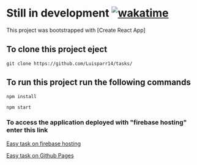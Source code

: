 # Still in development  [![wakatime](https://wakatime.com/badge/user/440abb94-5ae9-4664-af0c-3250a18beea3/project/1be98413-23ba-449d-88fe-59c50fc4da9f.svg)](https://wakatime.com/badge/user/440abb94-5ae9-4664-af0c-3250a18beea3/project/1be98413-23ba-449d-88fe-59c50fc4da9f)

This project was bootstrapped with [Create React App]

## To clone this project eject
```
git clone https://github.com/Luisparr14/tasks/
```
## To run this project run the following commands
```
npm install

npm start
```

### To access the application deployed with "firebase hosting" enter this link

<a href="https://easy-tasks-20217.web.app/">Easy task on firebase hosting</a>

<a href="https://luisparr14.github.io/tasks">Easy task on Github Pages</a>

